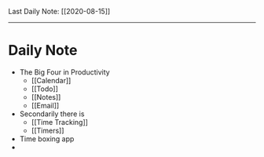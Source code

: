 Last Daily Note: [[2020-08-15]]

---
# Daily Note

+ The Big Four in Productivity
	+ [[Calendar]]
	+ [[Todo]]
	+ [[Notes]]
	+ [[Email]]
+ Secondarily there is
	+ [[Time Tracking]]
	+ [[Timers]]
+ Time boxing app
+ 